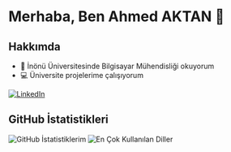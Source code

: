 # Merhaba, Ben Ahmed AKTAN 👋

## Hakkımda

- 🌱 İnönü Üniversitesinde Bilgisayar Mühendisliği okuyorum
- 💻 Üniversite projelerime çalışıyorum
 
[![LinkedIn](https://img.shields.io/badge/LinkedIn-0A66C2?style=flat&logo=linkedin&logoColor=white)](https://www.linkedin.com/in/aahmedaktan)

## GitHub İstatistikleri

![GitHub İstatistiklerim](https://github-readme-stats.vercel.app/api?username=aahmedaktan&show_icons=true&theme=dark)
![En Çok Kullanılan Diller](https://github-readme-stats.vercel.app/api/top-langs/?username=aahmedaktan&layout=compact&theme=dark)
